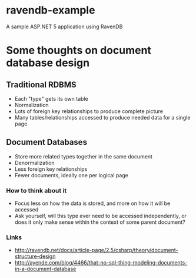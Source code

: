 # ravendb-example
A sample ASP.NET 5 application using RavenDB


# Some thoughts on document database design

## Traditional RDBMS
- Each "type" gets its own table
- Normalization
- Lots of foreign key relationships to produce complete picture
- Many tables/relationships accessed to produce needed data for a single page

## Document Databases
- Store more related types together in the same document
- Denormalization
- Less foreign key relationships
- Fewer documents, ideally one per logical page

### How to think about it
- Focus less on how the data is stored, and more on how it will be accessed
- Ask yourself, will this type ever need to be accessed independently, or does it only make sense within the context of some parent document?

### Links
- http://ravendb.net/docs/article-page/2.5/csharp/theory/document-structure-design
- http://ayende.com/blog/4466/that-no-sql-thing-modeling-documents-in-a-document-database
